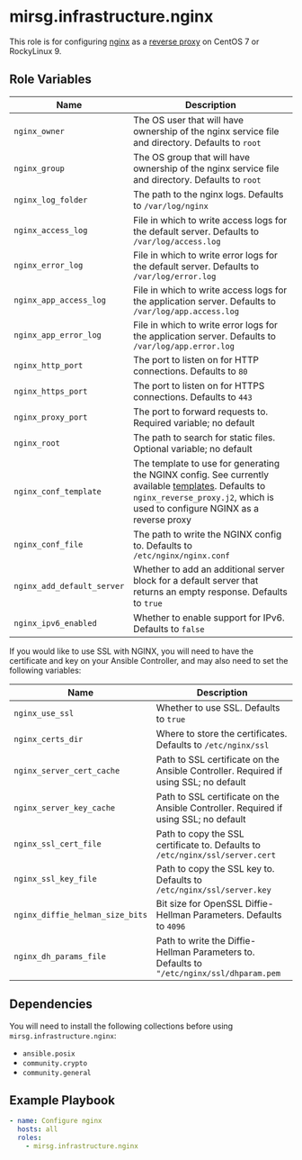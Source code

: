 # mirsg.infrastructure.nginx

This role is for configuring [nginx](https://www.nginx.com/) as a
[reverse proxy](https://docs.nginx.com/nginx/admin-guide/web-server/reverse-proxy/)
on CentOS 7 or RockyLinux 9.

## Role Variables

| Name                       | Description                                                                                                                                                                                     |
| -------------------------- | ----------------------------------------------------------------------------------------------------------------------------------------------------------------------------------------------- |
| `nginx_owner`              | The OS user that will have ownership of the nginx service file and directory. Defaults to `root`                                                                                                |
| `nginx_group`              | The OS group that will have ownership of the nginx service file and directory. Defaults to `root`                                                                                               |
| `nginx_log_folder`         | The path to the nginx logs. Defaults to `/var/log/nginx`                                                                                                                                        |
| `nginx_access_log`         | File in which to write access logs for the default server. Defaults to `/var/log/access.log`                                                                                                    |
| `nginx_error_log`          | File in which to write error logs for the default server. Defaults to `/var/log/error.log`                                                                                                      |
| `nginx_app_access_log`     | File in which to write access logs for the application server. Defaults to `/var/log/app.access.log`                                                                                            |
| `nginx_app_error_log`      | File in which to write error logs for the application server. Defaults to `/var/log/app.error.log`                                                                                              |
| `nginx_http_port`          | The port to listen on for HTTP connections. Defaults to `80`                                                                                                                                    |
| `nginx_https_port`         | The port to listen on for HTTPS connections. Defaults to `443`                                                                                                                                  |
| `nginx_proxy_port`         | The port to forward requests to. Required variable; no default                                                                                                                                  |
| `nginx_root`               | The path to search for static files. Optional variable; no default                                                                                                                              |
| `nginx_conf_template`      | The template to use for generating the NGINX config. See currently available [templates](templates/). Defaults to `nginx_reverse_proxy.j2`, which is used to configure NGINX as a reverse proxy |
| `nginx_conf_file`          | The path to write the NGINX config to. Defaults to `/etc/nginx/nginx.conf`                                                                                                                      |
| `nginx_add_default_server` | Whether to add an additional server block for a default server that returns an empty response. Defaults to `true`                                                                               |
| `nginx_ipv6_enabled`       | Whether to enable support for IPv6. Defaults to `false`                                                                                                                                         |

If you would like to use SSL with NGINX, you will need to have the
certificate and key on your Ansible Controller, and may also need to set
the following variables:

| Name                            | Description                                                                               |
| ------------------------------- | ----------------------------------------------------------------------------------------- |
| `nginx_use_ssl`                 | Whether to use SSL. Defaults to `true`                                                    |
| `nginx_certs_dir`               | Where to store the certificates. Defaults to `/etc/nginx/ssl`                             |
| `nginx_server_cert_cache`       | Path to SSL certificate on the Ansible Controller. Required if using SSL; no default      |
| `nginx_server_key_cache`        | Path to SSL certificate on the Ansible Controller. Required if using SSL; no default      |
| `nginx_ssl_cert_file`           | Path to copy the SSL certificate to. Defaults to `/etc/nginx/ssl/server.cert`             |
| `nginx_ssl_key_file`            | Path to copy the SSL key to. Defaults to `/etc/nginx/ssl/server.key`                      |
| `nginx_diffie_helman_size_bits` | Bit size for OpenSSL Diffie-Hellman Parameters. Defaults to `4096`                        |
| `nginx_dh_params_file`          | Path to write the Diffie-Hellman Parameters to. Defaults to `"/etc/nginx/ssl/dhparam.pem` |

## Dependencies

You will need to install the following collections before using `mirsg.infrastructure.nginx`:

- `ansible.posix`
- `community.crypto`
- `community.general`

## Example Playbook

```yaml
- name: Configure nginx
  hosts: all
  roles:
    - mirsg.infrastructure.nginx
```
